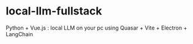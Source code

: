 # local-llm-fullstack
Python + Vue.js : local LLM on your pc using Quasar + Vite + Electron + LangChain
